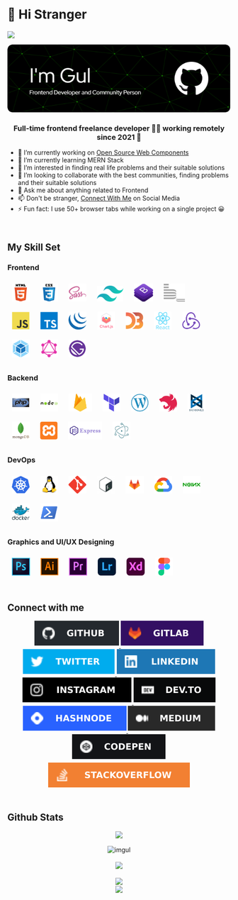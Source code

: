 
# 👋 Hi Stranger

<div align="left">
<img src="https://komarev.com/ghpvc/?username=imgul&style=flat-square" align="center" />
</div>

![Muhammad Gulzaib](header.png)

### <div align="center">Full-time frontend freelance developer 👨‍💻 working remotely since 2021 🚀</div>

- 🔭 I’m currently working on [Open Source Web Components](https://github.com/imgul/html-css-js-web-compnents)
- 🌱 I’m currently learning MERN Stack
- 👀 I’m interested in finding real life problems and their suitable solutions
- 💞️ I’m looking to collaborate with the best communities, finding problems and their suitable solutions
- 💬 Ask me about anything related to Frontend
- 📫 Don't be stranger, [Connect With Me](#grahics-designing) on Social Media
- ⚡ Fun fact: I use 50+ browser tabs while working on a single project 😀  
<br>

## My Skill Set  

### Frontend

<!-- Languages and Framworks -->
<div align="left">
<img style="margin: 10px" src="logos/html5-original-wordmark.svg" title="HTML 5" alt="HTML5" height="40" />
<img style="margin: 10px" src="logos/css3-original-wordmark.svg" title="CSS 3" alt="CSS3" height="40" />
<img style="margin: 10px" src="logos/sass-original.svg" title="SASS - CSS Preprocessor" alt="Sass" height="40" />
<img style="margin: 10px" src="logos/Tailwind-CSS-Logo.webp" title="Tailwind CSS" alt="Tailwind Css" height="36" />
<img style="margin: 10px" src="logos/bootstrap.webp" title="Bootstrap 5" title="Bootstrap" alt="Bootstrap" height="40" />
<img style="margin: 10px" src="logos/bem.svg" title="BEM" alt="BEM" height="40" />
<br>
<!-- JavaScript -->
<img style="margin: 10px" src="logos/javascript-original.svg" alt="JavaScript" title="JavaScript" height="40" />
<img style="margin: 10px" src="logos/typescript-original.svg" alt="TypeScript" title="TypeScript" height="40" />
<img style="margin: 10px" src="logos/jquery.png" alt="jQuery" title="jQuery" height="40" />
<img style="margin: 10px" src="logos/logo-title.svg" alt="Chart.js" title="Chart JS" height="40" />
<img style="margin: 10px" src="logos/d3js-original.svg" alt="D3.js" title="D3.js" height="40" />
<img style="margin: 10px" src="logos/react-original-wordmark.svg" alt="React" title="React JS" height="40" />
<img style="margin: 10px" src="logos/redux-original.svg" alt="Redux" title="Redux" height="40" />
<img style="margin: 10px" src="logos/webpack-original.svg" alt="Webpack" title="Webpack" height="40" />
<img style="margin: 10px" src="logos/graphql.png" alt="GraphQL" title="GraphQL" height="40" />
<img style="margin: 10px" src="logos/gatsby.png" alt="Gatsby" title="Gatsby" height="40" />
</div>

### Backend  

<div align="left">  
<img style="margin: 10px" src="logos/php-original.svg" title="PHP" alt="PHP" height="40" />
<img style="margin: 10px" src="logos/nodejs-original-wordmark.svg" title="Node JS" alt="Node.js" height="40" />
<img style="margin: 10px" src="logos/firebase.png" title="Firebase" alt="Firebase" height="40" />
<img style="margin: 10px" src="logos/terraformio-icon.svg" title="Terraform" alt="Terraform" height="40" />
<img style="margin: 10px" src="logos/wordpress.png" title="WordPress" alt="WordPress" height="40" />
<img style="margin: 10px" src="logos/nestjs.svg" title="NestJS" alt="NestJS" height="40" />
<img style="margin: 10px" src="logos/backbonejs-original-wordmark.svg" title="Backbone JS" alt="Backbone.js" height="40" />
<img style="margin: 10px" src="logos/mongodb-original-wordmark.svg" title="MongoDB" alt="MongoDB" height="40" />
<img style="margin: 10px" src="logos/xampp.png" title="XAMPP" alt="XAMPP" height="40" />
<img style="margin: 10px" src="logos/expressjs.webp" title="Express JS" alt="Express.js" height="40" />
<img style="margin: 10px" src="logos/electron-original.svg" title="Eclectron JS" alt="Electron" height="40" />
</div>

### DevOps  

<div align="left">  
<img style="margin: 10px" src="logos/kubernetes-icon.svg" title="Kubernetes" alt="Kubernetes" height="40" />
<img style="margin: 10px" src="logos/linux-original.svg" title="Linux" alt="Linux" height="40" />
<img style="margin: 10px" src="logos/git-scm-icon.svg" title="Git" alt="Git" height="40" />
<img style="margin: 10px" src="logos/bash-logo-300x300.webp" title="Bash" alt="Bash" height="40" />
<img style="margin: 10px" src="logos/gitlab.svg" title="GitLab" alt="GitLab" height="40" />
<img style="margin: 10px" src="logos/google_cloud-icon.svg" title="Google Cloud" alt="GCP" height="40" />
<img style="margin: 10px" src="logos/nginx-original.svg" title="nginx" alt="Nginx" height="40" />
<img style="margin: 10px" src="logos/docker-original-wordmark.svg" title="Docker" alt="Docker" height="40" />
<img style="margin: 10px" src="logos/powershell.png" title="Powershell" alt="PowerShell" height="40" />
</div>

<!-- Graphics Designing -->
### Graphics and UI/UX Designing

<div align="left">
<img style="margin: 10px" src="logos/photoshop-cc-logo-png-transparent.webp" title="Adobe Photoshop" alt="Photoshop" height="40" />
<img style="margin: 10px" src="logos/adobe_illustrator-icon.svg" title="Adobe illustrator" alt="Illustrator" height="40" />
<img style="margin: 10px" src="logos/adobe-premiere-pro.png" title="Adobe Premiere Pro" alt="Premiere Pro" height="40" />
<img style="margin: 10px" src="logos/lightroom.png" title="Adobe Lightroom" alt="Lightroom" height="40" />
<img style="margin: 10px" src="logos/adobe-xd.png" title="Adobe XD" alt="Adobe XD" height="40" />
<img style="margin: 10px" src="logos/figma-icon.svg" title="Figma" alt="Figma" height="40" />
</div>

<br>

## Connect with me  

<div align="center">
<a href="https://github.com/imgul" target="_blank">
<img src="logos/github-%2324292e.svg?&style=for-the-badge&logo=github&logoColor=white" alt=github style="margin-bottom: 5px;" />
</a>
<a href="https://gitlab.com/igulzaib" target="_blank">
<img src="logos/gitlab-330F63.svg?&style=for-the-badge&logo=gitlab&logoColor=white" alt=gitlab style="margin-bottom: 5px;" />
</a>
<a href="https://twitter.com/iigulzaib" target="_blank">
<img src="logos/twitter-%2300acee.svg?&style=for-the-badge&logo=twitter&logoColor=white" alt=twitter style="margin-bottom: 5px;" />
</a>
<a href="https://linkedin.com/in/igulzaib" target="_blank">
<img src="logos/linkedin-%231E77B5.svg?&style=for-the-badge&logo=linkedin&logoColor=white" alt=linkedin style="margin-bottom: 5px;" />
</a>
<a href="https://instagram.com/code_uiux" target="_blank">
<img src="logos/instagram-%23000000.svg?&style=for-the-badge&logo=instagram&logoColor=white" alt=instagram style="margin-bottom: 5px;" />
</a>
<a href="https://dev.to/igulzaib" target="_blank">
<img src="logos/dev.to-%2308090A.svg?&style=for-the-badge&logo=dev.to&logoColor=white" alt=devto style="margin-bottom: 5px;" />
</a>
<a href="https://hashnode.com/@gulzaib" target="_blank">
<img src="logos/hashnode-%232962FF.svg?&style=for-the-badge&logo=hashnode&logoColor=white" alt=hashnode style="margin-bottom: 5px;" />
</a>
<a href="https://medium.com/@igulzaib" target="_blank">
<img src="logos/medium-%23292929.svg?&style=for-the-badge&logo=medium&logoColor=white" alt=medium style="margin-bottom: 5px;" />
</a>
<a href="https://codepen.com/gulzaib" target="_blank">
<img src="logos/codepen-%23131417.svg?&style=for-the-badge&logo=codepen&logoColor=white" alt=codepen style="margin-bottom: 5px;" />
</a>
<a href="https://stackoverflow.com/users/14986293/gulzaib" target="_blank">
<img src="logos/stackoverflow-%23F28032.svg?&style=for-the-badge&logo=stackoverflow&logoColor=white" alt=stackoverflow style="margin-bottom: 5px;" />
</a>
</div>

<br/>  

## Github Stats

<!-- Stats -->
<div align="center"><img src="https://github-readme-stats.vercel.app/api?username=imgul&theme=vision-friendly-dark&show_icons=true&count_private=true&hide_border=false" align="center" /></div>

<br>

<!-- Streak -->
<div align="center"><img src="https://github-readme-streak-stats.herokuapp.com/?user=imgul&theme=highcontrast" alt="imgul" /></div>

<br>

<!-- Most Used Language -->
<div align="center"><img src="https://github-readme-stats.vercel.app/api/top-langs/?username=imgul&layout=compact&theme=vision-friendly-dark&show_icons=true&count_private=true&hide_border=false" align="center" /></div>

<br>

<!-- Views Couner -->
<div align="center">
<img src="https://komarev.com/ghpvc/?username=imgul&style=flat-square" align="center" />
</div>

<!-- Gift -->
<div align="center">
    <a href="https://www.buymeacoffee.com/igul" target="_blank" style="display: inline-block;">
        <img src="https://img.shields.io/badge/Send%20Gift-Gift%20Me%20A%20Hot%20Coffee-red.svg?style=flat-square&logo=buymeacoffee" align="center" />
    </a>
</div>
